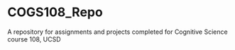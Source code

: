 # COGS108_Repo
A repository for assignments and projects completed for Cognitive Science course 108, UCSD 
